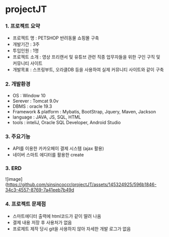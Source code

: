 # projectJT


### 1. 프로젝트 요약
 
- 프로젝트 명 : PETSHOP 반려동물 쇼핑몰 구축
- 개발기간 : 3주
- 투입인원 : 1명
- 프로젝트 소개 : 영상 프리랜서 및 유튜브 관련 직종 업무자들을 위한 구인 구직 및 커뮤니티 사이트
- 개발목표 : 스프링부트, 오라클DB 등을 사용하여 실제 커뮤니티 사이트와 같이 구축

### 2. 개발환경  
- OS : Window 10  
- Serever : Tomcat 9.0v  
- DBMS : oracle 19.3  
- Framework & platform : Mybatis, BootStrap, Jquery, Maven, Jackson   
- language : JAVA, JS, SQL, HTML  
- tools : inteliJ, Oracle SQL Developer, Android Studio  

### 3. 주요기능
- API를 이용한 카카오페이 결제 시스템 (ajax 활용)
- 네이버 스마트 에디터를 활용한 create

### 3. ERD
![image](https://github.com/sinsincoccr/projectJT/assets/145324925/596b1846-34c3-4557-8769-7a41eeb7b49d

### 4. 프로젝트 문제점
- 스마트에디터 출력에 html코드가 같이 딸려 나옴
- 결제 내용 저장 후 사용처가 없음
- 프로제트 제작 당시 git을 사용하지 않아 자세한 개발 로그가 없음


